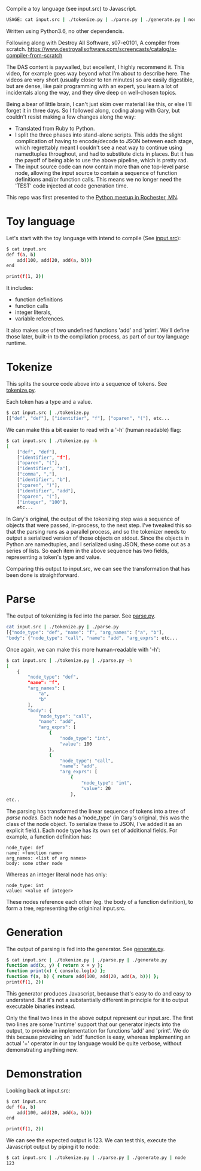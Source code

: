 Compile a toy language (see input.src) to Javascript.

```bash
USAGE: cat input.src | ./tokenize.py | ./parse.py | ./generate.py | node
```

Written using Python3.6, no other dependencis.

Following along with Destroy All Software, s07-e0101, A compiler from scratch.
https://www.destroyallsoftware.com/screencasts/catalog/a-compiler-from-scratch

The DAS content is paywalled, but excellent, I highly recommend it. This video,
for example goes way beyond what I'm about to describe here. The videos are
very short (usually closer to ten minutes) so are easily digestible, but are
dense, like pair programming with an expert, you learn a lot of incidentals
along the way, and they dive deep on well-chosen topics.

Being a bear of little brain, I can't just skim over material like this, or
else I'll forget it in three days. So I followed along, coding along with
Gary, but couldn't resist making a few changes along the way:

* Translated from Ruby to Python.
* I split the three phases into stand-alone scripts. This adds the slight
  complication of having to encode/decode to JSON between each stage, which
  regrettably meant I couldn't see a neat way to continue using namedtuples
  throughout, and had to substitute dicts in places. But it has the payoff of
  being able to use the above pipeline, which is pretty rad.
* The input source code can now contain more than one top-level parse node,
  allowing the input source to contain a sequence of function definitions
  and/or function calls. This means we no longer need the 'TEST' code injected
  at code generation time.

This repo was first presented to the [Python meetup in Rochester, MN](https://www.meetup.com/PyRochesterMN/).

# Toy language

Let's start with the toy language with intend to compile (See [input.src](./input.src)):

```bash
$ cat input.src
def f(a, b)
    add(100, add(20, add(a, b)))
end

print(f(1, 2))
```

It includes:
* function definitions
* function calls
* integer literals,
* variable references.

It also makes use of two undefined functions 'add' and 'print'. We'll define
those later, built-in to the compilation process, as part of our toy language
runtime.

# Tokenize

This splits the source code above into a sequence of tokens.
See [tokenize.py](./tokenize.py).

Each token has a type and a value.

```bash
$ cat input.src | ./tokenize.py
[["def", "def"], ["identifier", "f"], ["oparen", "("], etc...
```

We can make this a bit easier to read with a '-h' (human readable) flag:

```bash
$ cat input.src | ./tokenize.py -h
[
    ["def", "def"],
    ["identifier", "f"],
    ["oparen", "("],
    ["identifier", "a"],
    ["comma", ","],
    ["identifier", "b"],
    ["cparen", ")"],
    ["identifier", "add"],
    ["oparen", "("],
    ["integer", "100"],
    etc...
```

In Gary's original, the output of the tokenizing step was a sequence of
objects that were passed, in-process, to the next step. I've tweaked this
so that the parsing runs as a parallel process, and so the tokenizer needs to
output a serialized version of those objects on stdout. Since the objects
in Python are namedtuples, and I serialized using JSON, these come out
as a series of lists. So each item in the above sequence has two fields,
representing a token's type and value.

Comparing this output to input.src, we can see the transformation that has been
done is straightforward.

# Parse

The output of tokenizing is fed into the parser.
See [parse.py](./parse.py).

```bash
cat input.src | ./tokenize.py | ./parse.py 
[{"node_type": "def", "name": "f", "arg_names": ["a", "b"],
"body": {"node_type": "call", "name": "add", "arg_exprs": etc...
```

Once again, we can make this more human-readable with '-h':

```bash
$ cat input.src | ./tokenize.py | ./parse.py -h
[
    {
        "node_type": "def",
        "name": "f",
        "arg_names": [
            "a",
            "b"
        ],
        "body": {
            "node_type": "call",
            "name": "add",
            "arg_exprs": [
                {
                    "node_type": "int",
                    "value": 100
                },
                {
                    "node_type": "call",
                    "name": "add",
                    "arg_exprs": [
                        {
                            "node_type": "int",
                            "value": 20
                        },
etc..
```

The parsing has transformed the linear sequence of tokens into a tree of
*parse nodes*. Each node has a 'node_type' (in Gary's original, this was
the class of the node object. To serialize these to JSON, I've added it
as an explicit field.). Each node type has its own set of additional fields.
For example, a function definition has:

    node_type: def
    name: <function name>
    arg_names: <list of arg names>
    body: some other node

Whereas an integer literal node has only:

    node_type: int
    value: <value of integer>

These nodes reference each other (eg. the body of a function definition), to
form a tree, representing the origininal input.src.

# Generation

The output of parsing is fed into the generator.
See [generate.py](./generate.py).

```bash
$ cat input.src | ./tokenize.py | ./parse.py | ./generate.py 
function add(x, y) { return x + y };
function print(x) { console.log(x) };
function f(a, b) { return add(100, add(20, add(a, b))) };
print(f(1, 2))
```

This generator produces Javascript, because that's easy to do and easy
to understand. But it's not a substantially different in principle for it to
output executable binaries instead.

Only the final two lines in the above output represent our input.src. The
first two lines are some 'runtime' support that our generator injects into the
output, to provide an implementation for functions 'add' and 'print'.
We do this because providing an 'add' function is easy, whereas implementing
an actual '+' operator in our toy language would be quite verbose, without
demonstrating anything new.

# Demonstration

Looking back at input.src:

```bash
$ cat input.src
def f(a, b)
    add(100, add(20, add(a, b)))
end

print(f(1, 2))
```

We can see the expected output is 123. We can test this, execute the Javascript
output by piping it to node:

```bash
$ cat input.src | ./tokenize.py | ./parse.py | ./generate.py | node
123
```

